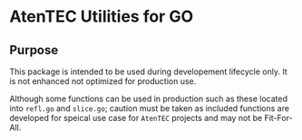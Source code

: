 # AtenTEC Utilities for GO

## Purpose

This package is intended to be used during developement lifecycle only.
It is not enhanced not optimized for production use.

Although some functions can be used in production such as these located into
`refl.go` and `slice.go`; caution must be taken as included functions are
developed for speical use case for `AtenTEC` projects and may not be Fit-For-All.
